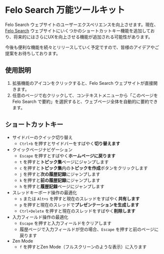 # Felo Search 万能ツールキット

Felo Search ウェブサイトのユーザーエクスペリエンスを向上させます。現在、[Felo Search](https://felo.ai) ウェブサイトにいくつかのショートカットキー機能を追加しており、将来的にはさらにUXを向上させる機能が追加される可能性があります。

今後も便利な機能を続々とリリースしていく予定ですので、皆様のアイデアやご提案をお待ちしております。

## 使用説明

1. 拡張機能のアイコンをクリックすると、Felo Search ウェブサイトが直接開きます。
2. 任意のページで右クリックして、コンテキストメニューから「このページを Felo Search で要約」を選択すると、ウェブページ全体を自動的に要約できます。

## ショートカットキー

- サイドバーのクイック切り替え
  - `Ctrl+b` を押すとサイドバーをすばやく**切り替えます**
- クイックページナビゲーション
  - `Escape` を押すとすばやく**ホームページに戻ります**
  - `t` を押すと**トピック集**ページにジャンプします
  - `c` を押すと**トピック集**内の**トピックを作成**ボタンをクリックします
  - `j` を押すと**次の履歴記録**にジャンプします
  - `k` を押すと**前の履歴記録**にジャンプします
  - `h` を押すと**履歴記録**ページにジャンプします
- スレッドキーボード操作の最適化
  - `s` または `Alt+s` を押すと現在のスレッドをすばやく**共有します**
  - `p` を押すと現在のスレッドで**プレゼンテーションを生成します**
  - `Ctrl+Delete` を押すと現在のスレッドをすばやく**削除します**
- 入力フィールド操作の最適化
  - `Escape` を押すと入力フィールドをクリアします
  - 履歴ページで入力フィールドが空の場合、`Escape` を押すと前のページに戻ります
- Zen Mode
  - `f` を押すとZen Mode（フルスクリーンのような表示）に入ります
